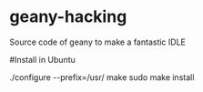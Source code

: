 geany-hacking
=============

Source code of geany to make a fantastic IDLE

#Install in Ubuntu

./configure --prefix=/usr/
make
sudo make install
